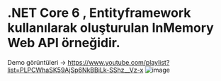 # .NET Core 6 , Entityframework kullanılarak oluşturulan InMemory Web API örneğidir.
Demo görüntüleri -> https://www.youtube.com/playlist?list=PLPCWhaSK59AjSp6NkBBiLk-SShz__Vz-x
![image](https://github.com/Burakyilmam/WebApiWithEntityFramework/assets/61635780/ce754fec-52dd-426b-a2ba-1c0fc8566a46)

